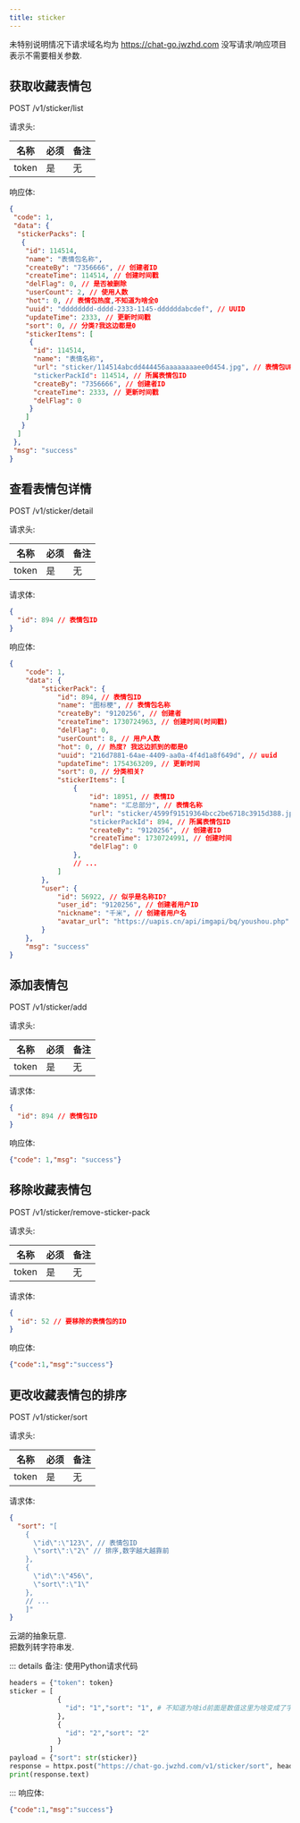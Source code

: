 ```yaml
---
title: sticker
---
```


未特别说明情况下请求域名均为 https://chat-go.jwzhd.com
没写请求/响应项目表示不需要相关参数.  

## 获取收藏表情包

POST /v1/sticker/list

请求头:  

|名称|必须|备注|
|-----|-----|-----|
|token|是|无|

响应体:  
```JSON
{
 "code": 1,
 "data": {
  "stickerPacks": [
   {
    "id": 114514,
    "name": "表情包名称",
    "createBy": "7356666", // 创建者ID
    "createTime": 114514, // 创建时间戳
    "delFlag": 0, // 是否被删除
    "userCount": 2, // 使用人数
    "hot": 0, // 表情包热度,不知道为啥全0
    "uuid": "dddddddd-dddd-2333-1145-ddddddabcdef", // UUID
    "updateTime": 2333, // 更新时间戳
    "sort": 0, // 分类?我这边都是0
    "stickerItems": [
     {
      "id": 114514,
      "name": "表情名称",
      "url": "sticker/114514abcdd444456aaaaaaaaee0d454.jpg", // 表情包URL,需要前面加上 https://chat-img.jwznb.com/
      "stickerPackId": 114514, // 所属表情包ID
      "createBy": "7356666", // 创建者ID
      "createTime": 2333, // 更新时间戳
      "delFlag": 0
     }
    ]
   }
  ]
 },
 "msg": "success"
}
```

## 查看表情包详情

POST /v1/sticker/detail

请求头:  

|名称|必须|备注|
|-----|-----|-----|
|token|是|无|

请求体:  
```JSON
{
  "id": 894 // 表情包ID
}
```

响应体:  
```JSON
{
    "code": 1,
    "data": {
        "stickerPack": {
            "id": 894, // 表情包ID
            "name": "图标梗", // 表情包名称
            "createBy": "9120256", // 创建者
            "createTime": 1730724963, // 创建时间(时间戳)
            "delFlag": 0,
            "userCount": 8, // 用户人数
            "hot": 0, // 热度? 我这边抓到的都是0
            "uuid": "216d7881-64ae-4409-aa0a-4f4d1a8f649d", // uuid
            "updateTime": 1754363209, // 更新时间
            "sort": 0, // 分类相关?
            "stickerItems": [
                {
                    "id": 18951, // 表情ID
                    "name": "汇总部分", // 表情名称
                    "url": "sticker/4599f91519364bcc2be6718c3915d388.jpg", // 表情URL,前面需加上 https://chat-img.jwznb.com/
                    "stickerPackId": 894, // 所属表情包ID
                    "createBy": "9120256", // 创建者ID
                    "createTime": 1730724991, // 创建时间
                    "delFlag": 0
                },
                // ...
            ]
        },
        "user": {
            "id": 56922, // 似乎是名称ID?
            "user_id": "9120256", // 创建者用户ID
            "nickname": "千米", // 创建者用户名
            "avatar_url": "https://uapis.cn/api/imgapi/bq/youshou.php" // 头像地址
        }
    },
    "msg": "success"
}
```

## 添加表情包

POST /v1/sticker/add

请求头:  

|名称|必须|备注|
|-----|-----|-----|
|token|是|无|

请求体:  
```JSON
{
  "id": 894 // 表情包ID
}
```

响应体:  
```JSON
{"code": 1,"msg": "success"}
```

## 移除收藏表情包

POST /v1/sticker/remove-sticker-pack  

请求头:  

|名称|必须|备注|
|-----|-----|-----|
|token|是|无|

请求体:  
```JSON
{
  "id": 52 // 要移除的表情包的ID
}
```

响应体:  
```JSON
{"code":1,"msg":"success"}
```

## 更改收藏表情包的排序  

POST /v1/sticker/sort  

请求头:  

|名称|必须|备注|
|-----|-----|-----|
|token|是|无|

请求体:  
```JSON
{
  "sort": "[
    {
      \"id\":\"123\", // 表情包ID
      \"sort\":\"2\" // 排序,数字越大越靠前
    },
    {
      \"id\":\"456\",
      \"sort\":\"1\"
    },
    // ...
    ]"
}
```

云湖的抽象玩意.  
把数列转字符串发.  

::: details 备注: 使用Python请求代码
```Python
headers = {"token": token}
sticker = [ 
            {
              "id": "1","sort": "1", # 不知道为啥id前面是数值这里为啥变成了字符串,sort越大排序越靠前
            },
            {
              "id": "2","sort": "2"
            }
          ]
payload = {"sort": str(sticker)}
response = httpx.post("https://chat-go.jwzhd.com/v1/sticker/sort", headers = headers, json = payload) 
print(response.text)
```
:::
响应体:  
```JSON
{"code":1,"msg":"success"}
```
